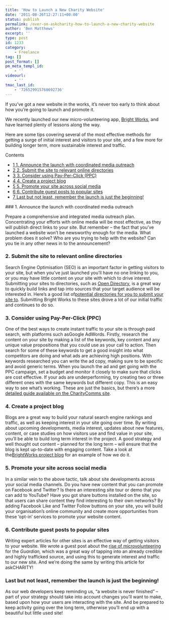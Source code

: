 ```yaml
---
title: 'How to Launch a New Charity Website'
date: '2011-08-26T12:27:11+00:00'
status: publish
permalink: /over-on-askcharity-how-to-launch-a-new-charity-website
author: 'Ben Matthews'
excerpt: ''
type: post
id: 1233
category:
    - Freelance
tag: []
post_format: []
pm_meta_templ_id:
    - ''
videourl:
    - ''
tmac_last_id:
    - '726529915768692736'
---
```

If you’ve got a new website in the works, it’s never too early to think about how you’re going to launch and promote it.

We recently launched our new micro-volunteering app, [Bright Works](http://web.archive.org/web/20120503003115/http://brightworks.me/#/), and have learned plenty of lessons along the way.

Here are some tips covering several of the most effective methods for getting a surge of initial interest and visitors to your site, and a few more for building longer term, more sustainable interest and traffic.

<div class="no_bullets" id="toc_container">Contents

- [<span class="toc_number toc_depth_1">1</span> 1. Announce the launch with coordinated media outreach](#1_Announce_the_launch_with_coordinated_media_outreach)
- [<span class="toc_number toc_depth_1">2</span> 2. Submit the site to relevant online directories](#2_Submit_the_site_to_relevant_online_directories)
- [<span class="toc_number toc_depth_1">3</span> 3. Consider using Pay-Per-Click (PPC)](#3_Consider_using_Pay-Per-Click_PPC)
- [<span class="toc_number toc_depth_1">4</span> 4. Create a project blog](#4_Create_a_project_blog)
- [<span class="toc_number toc_depth_1">5</span> 5. Promote your site across social media](#5_Promote_your_site_across_social_media)
- [<span class="toc_number toc_depth_1">6</span> 6. Contribute guest posts to popular sites](#6_Contribute_guest_posts_to_popular_sites)
- [<span class="toc_number toc_depth_1">7</span> Last but not least, remember the launch is just the beginning!](#Last_but_not_least_remember_the_launch_is_just_the_beginning)

</div>### <span id="1_Announce_the_launch_with_coordinated_media_outreach">1. Announce the launch with coordinated media outreach</span>

Prepare a comprehensive and integrated media outreach plan. Concentrating your efforts with online media will be most effective, as they will publish direct links to your site. But remember – the fact that you’ve launched a website won’t be newsworthy enough for the media. What problem does it solve? Who are you trying to help with the website? Can you tie in any other news in to the announcement?

### <span id="2_Submit_the_site_to_relevant_online_directories">2. Submit the site to relevant online directories</span>

Search Engine Optimisation (SEO) is an important factor in getting visitors to your site, but when you’ve just launched you’ll have no one linking to you, or you may have little content on your site with which to drive interest. Submitting your sites to directories, such as [Open Directory](http://web.archive.org/web/20120503003115/http://www.dmoz.org/), is a great way to quickly build links and tap into sources that your target audience will be interested in. Here’s a good list of[potential directories for you to submit your site to](http://web.archive.org/web/20120503003115/http://www.chubbybrain.com/blog/startup-submit-free-web-directories/). Submitting Bright Works to these sites drove a lot of our initial traffic and continues to do so.

### <span id="3_Consider_using_Pay-Per-Click_PPC">3. Consider using Pay-Per-Click (PPC)</span>

One of the best ways to create instant traffic to your site is through paid search, with platforms such asGoogle AdWords. Firstly, research the content on your site by making a list of the keywords, key content and any unique value propositions that you could use as your call to action. Then search for some of these keywords to get a good insight into what competitors are doing and what ads are achieving high positions. With keywords researched you can write the ad copy, making sure to be specific and avoid generic terms. When you launch the ad and get going with the PPC campaign, set a budget and monitor it closely to make sure that clicks are cost effective. If your ads are underperforming, try creating two or three different ones with the same keywords but different copy. This is an easy way to see what’s working. These are just the basics, but there’s a more [detailed guide available on the CharityComms site](http://web.archive.org/web/20120503003115/http://www.charitycomms.org.uk/includes/documents/cm_docs/2010/i/increasing_your_webtraffic.pdf).

### <span id="4_Create_a_project_blog">4. Create a project blog</span>

Blogs are a great way to build your natural search engine rankings and traffic, as well as keeping interest in your site going over time. By writing about upcoming developments, media interest, updates about new features, content, or case studies on how visitors use and find value in your site, you’ll be able to build long term interest in the project. A good strategy and well thought out content – planned for the long term – will ensure that the blog is kept up-to-date with engaging content. Take a look at the[BrightWorks project blog](http://web.archive.org/web/20120503003115/http://blog.brightworks.me/) for an example of how we do it.

### <span id="5_Promote_your_site_across_social_media">5. Promote your site across social media</span>

In a similar vein to the above tactic, talk about site developments across your social media channels. Do you have new content that you can promote on Facebook and Twitter? Is there an interesting site tour or demo that you can add to YouTube? Have you got share buttons installed on the site, so that users can share content they find interesting to their own networks? By adding Facebook Like and Twitter Follow buttons on your site, you will build your organisation’s online community and create more opportunities from these ‘opt-in’ services to promote your website content.

### <span id="6_Contribute_guest_posts_to_popular_sites">6. Contribute guest posts to popular sites</span>

Writing expert articles for other sites is an effective way of getting visitors to your website. We wrote a guest post about the [rise of microvolunteering](http://web.archive.org/web/20120503003115/http://www.guardian.co.uk/voluntary-sector-network/2011/jul/06/micro-volunteering-charities-people) for the *Guardian,* which was a great way of tapping into an already credible and highly trafficked source, and using this to generate interest and traffic to our new site. And we’re doing the same by writing this article for askCHARITY!

### <span id="Last_but_not_least_remember_the_launch_is_just_the_beginning">Last but not least, remember the launch is just the beginning!</span>

As our web developers keep reminding us, “a website is never finished” – part of your strategy should take into account changes you’ll want to make, based upon how your users are interacting with the site. And be prepared to keep activity going over the long term, otherwise you’ll end up with a beautiful but little used site!